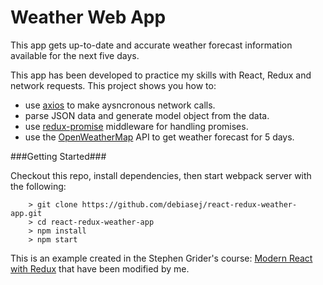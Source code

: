 # Weather Web App
This app gets up-to-date and accurate weather forecast information available for the next five days.

This app has been developed to practice my skills with React, Redux and network requests. This project shows you how to:

* use [axios](https://github.com/mzabriskie/axios) to make aysncronous network calls.
* parse JSON data and generate model object from the data.
* use [redux-promise](https://github.com/acdlite/redux-promise) middleware for handling promises.
* use the [OpenWeatherMap](http://openweathermap.org) API to get weather forecast for 5 days.

###Getting Started###

Checkout this repo, install dependencies, then start webpack server with the following:

```
	> git clone https://github.com/debiasej/react-redux-weather-app.git
	> cd react-redux-weather-app
	> npm install
	> npm start
```
This is an example created in the Stephen Grider's course: [Modern React with Redux](https://www.udemy.com/react-redux/) that have been modified by me.
